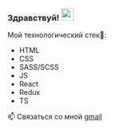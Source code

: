 ### Здравствуй! <img src ="https://media0.giphy.com/media/KGMzZvWa5su2O5LCVR/giphy.gif?cid=6c09b952d3unw6q00lx8xh6565vdxsjoxo3tww5qvej2jdt6&rid=giphy.gif&ct=s" width = "25"/>


 Мой технологический стек🌱: 
* HTML
* CSS
* SASS/SCSS
* JS
* React
* Redux
* TS

📫 Связаться со мной [gmail](elmuratnagaev117@gmail.com)

